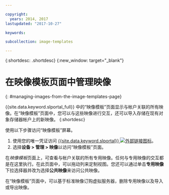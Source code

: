 ```yaml
---

copyright:
  years: 2014, 2017
lastupdated: "2017-10-27"

keywords:

subcollection: image-templates

---
```


{:shortdesc: .shortdesc}
{:new_window: target="_blank"}

# 在映像模板页面中管理映像
{: #managing-images-from-the-image-templates-page}

{{site.data.keyword.slportal_full}} 中的“映像模板”页面显示与帐户关联的所有映像。在“映像模板”页面中，您可以与这些映像进行交互，还可以导入存储在现有对象存储器帐户上的新映像。
{:shortdesc}

使用以下步骤访问“映像模板”屏幕。

1. 使用您的唯一凭证访问 [{{site.data.keyword.slportal}} ![外部链接图标](../../icons/launch-glyph.svg "外部链接图标")](https://control.softlayer.com/)。
2. 选择**设备 > 管理 > 映像**以访问“映像模板”页面。

在*映像模板*页面上，可查看与帐户关联的所有专用映像。任何与专用映像的交互都是在这里执行。在此页面中，可以拖动列来定制视图。您还可以通过单击**专用映像**下拉选择器并改为选择**公共映像**来访问公共映像。

在“映像模板”页面中，可以基于标准映像订购虚拟服务器，删除专用映像以及导入或导出映像。
